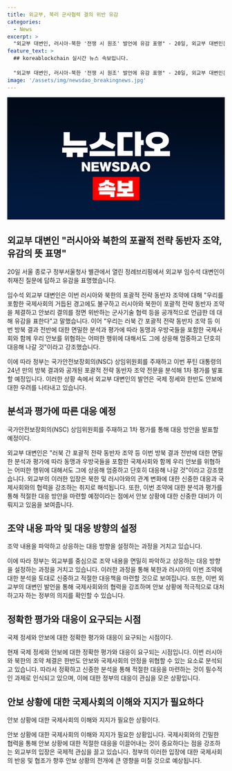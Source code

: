 ```yaml
---
title: 외교부, 북러 군사협력 결의 위반 유감
categories:
  - News
excerpt: >
  "외교부 대변인, 러시아-북한 '전쟁 시 원조' 발언에 유감 표명" - 20일, 외교부 대변인은 러시아와 북한의 군사적 동반자 조약 발표에 대한 유감을 표명했다. 이에 정부는 푸틴 대통령의 방북 결과를 평가하고 국가안전보장회의(NCS) 상임위원회를 개최할 예정이다. 조약 내용에 따르면 어느 일방이 무력침공을 받을 경우 상대방은 즉시 군사적 및 기타 원조를 제공해야 한다는 내용이 담겼다.
feature_text: >
  ## koreablockchain 실시간 뉴스 속보입니다.

  "외교부 대변인, 러시아-북한 '전쟁 시 원조' 발언에 유감 표명" - 20일, 외교부 대변인은 러시아와 북한의 군사적 동반자 조약 발표에 대한 유감을 표명했다. 이에 정부는 푸틴 대통령의 방북 결과를 평가하고 국가안전보장회의(NCS) 상임위원회를 개최할 예정이다. 조약 내용에 따르면 어느 일방이 무력침공을 받을 경우 상대방은 즉시 군사적 및 기타 원조를 제공해야 한다는 내용이 담겼다.
image: '/assets/img/newsdao_breakingnews.jpg'
---
```


<p><img src="/assets/img/newsdao_breakingnews.jpg" alt="koreablockchain 속보" /></p>

<h2 data-ke-size="size26">외교부 대변인 "러시아와 북한의 포괄적 전략 동반자 조약, 유감의 뜻 표명"</h2>

<p data-ke-size="size16">20일 서울 종로구 정부서울청사 별관에서 열린 정례브리핑에서 외교부 임수석 대변인이 취재진 질문에 답하고 유감을 표명했습니다.</p>

<p>임수석 외교부 대변인은 이번 러시아와 북한의 포괄적 전략 동반자 조약에 대해 "우리를 포함한 국제사회의 거듭된 경고에도 불구하고 러시아와 북한이 포괄적 전략 동반자 조약을 체결하고 안보리 결의를 정면 위반하는 군사기술 협력 등을 공개적으로 언급한 데 대해 유감을 표한다"고 말했습니다. 이어 "우리는 러북 간 포괄적 전략 동반자 조약 등 이번 방북 결과 전반에 대한 면밀한 분석과 평가에 따라 동맹과 우방국들을 포함한 국제사회와 함께 우리 안보를 위협하는 어떠한 행위에 대해서도 그에 상응해 엄중하고 단호히 대응해 나갈 것"이라고 강조했습니다.</p>

<p>이에 따라 정부는 국가안전보장회의(NSC) 상임위원회를 주재하고 이번 푸틴 대통령의 24년 만의 방북 결과와 공개된 포괄적 전략 동반자 조약 전문을 분석해 1차 평가를 발표할 예정입니다. 이러한 상황 속에서 외교부 대변인의 발언은 국제 정세와 한반도 안보에 대한 우려를 나타내고 있습니다.</p>

<h2 data-ke-size="size26">분석과 평가에 따른 대응 예정</h2>

<p data-ke-size="size16">국가안전보장회의(NSC) 상임위원회를 주재하고 1차 평가를 통해 대응 방안을 발표할 예정이다.</p>

<p>외교부 대변인은 "러북 간 포괄적 전략 동반자 조약 등 이번 방북 결과 전반에 대한 면밀한 분석과 평가에 따라 동맹과 우방국들을 포함한 국제사회와 함께 우리 안보를 위협하는 어떠한 행위에 대해서도 그에 상응해 엄중하고 단호히 대응해 나갈 것"이라고 강조했습니다. 외교부의 이러한 입장은 북한 및 러시아와의 관계 변화에 대한 신중한 대응과 국제사회와의 협력을 강조하는 취지로 해석됩니다. 또한, 이번 조약에 대한 분석과 평가를 통해 적절한 대응 방안을 마련할 예정이라는 점에서 안보 상황에 대한 신중한 대비가 이뤄지고 있음을 보여줍니다.</p>

<h2 data-ke-size="size26">조약 내용 파악 및 대응 방향의 설정</h2>

<p data-ke-size="size16">조약 내용을 파악하고 상응하는 대응 방향을 설정하는 과정을 거치고 있습니다.</p>

<p>이에 따라 정부는 외교부를 중심으로 조약 내용을 면밀히 파악하고 상응하는 대응 방향을 설정하는 과정을 거치고 있습니다. 이러한 과정을 통해 북한과 러시아의 이번 조약에 대한 분석을 토대로 신중하고 적절한 대응책을 마련할 것으로 보여집니다. 또한, 이번 외교부의 대변인 발언을 통해 국제사회와의 협력을 강조하며 안보 상황에 적극적으로 대처하고자 하는 정부의 의지를 확인할 수 있습니다.</p>

<h2 data-ke-size="size26">정확한 평가와 대응이 요구되는 시점</h2>

<p data-ke-size="size16">국제 정세와 안보에 대한 정확한 평가와 대응이 요구되는 시점이다.</p>

<p>현재 국제 정세와 안보에 대한 정확한 평가와 대응이 요구되는 시점입니다. 이번 러시아와 북한의 조약 체결은 한반도 안보와 국제사회의 안정을 위협할 수 있는 요소로 분석되고 있습니다. 따라서 정확하고 신중한 분석을 통해 적절한 대응을 마련하는 것이 필수적인 과제로 인식되고 있으며, 이에 대한 정부의 대응이 관심을 모은 상황입니다.</p>

<h2 data-ke-size="size26">안보 상황에 대한 국제사회의 이해와 지지가 필요하다</h2>

<p data-ke-size="size16">안보 상황에 대한 국제사회의 이해와 지지가 필요한 상황이다.</p>

<p>안보 상황에 대한 국제사회의 이해와 지지가 필요한 상황입니다. 국제사회와의 긴밀한 협력을 통해 안보 상황에 대한 적절한 대응을 이끌어내는 것이 중요하다는 점을 강조하는 외교부의 입장은 국제적 관심을 끌고 있습니다. 정부의 이러한 입장에 대한 국제사회의 반응 및 협조가 향후 안보 상황의 전개에 큰 영향을 미칠 것으로 예상됩니다.</p>

<p data-ke-size="size16">&nbsp;</p>

